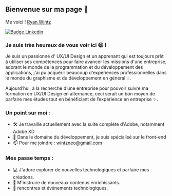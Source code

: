 ## Bienvenue sur ma page 👋

Me voici ! [Ryan Wintz](https://github.com/wintzneo)

[![Badge Linkedin](https://img.shields.io/badge/-LinkedIn-0e76a8?style=flat-square&logo=Linkedin&logoColor=white)](https://www.linkedin.com/in/ryan-wintz-0786a414a/)

### Je suis très heureux de vous voir ici 😄 !

Je suis un passionné d' UX/UI Design et un apprenant qui est toujours prêt à utiliser ses compétences pour faire avancer les missions d'une entreprise,
adorant le monde de la programmation et du développement des applications, j'ai pu acquérir beaucoup d'expériences professionnelles dans le monde du graphisme et du développement en général 💡.

Aujourd’hui, à la recherche d’une entreprise pour pouvoir suivre ma formation en UX/UI Design en alternance, ceci serait un bon moyen de parfaire mes études
tout en bénéficiant de l’expérience en entreprise ✨.


### Un point sur moi :

- 🛠   Je travaille actuellement avec la suite complète d'Adobe, notamment Adobe XD
- 🚀  Dans le domaine du développement, je suis spécialisé sur le front-end
- 📫  Pour me joindre : wintzneo@gmail.com

### Mes passe temps :

- 💻  J'adore explorer de nouvelles technologiques et parfaire mes créations.
- 📰  M'instruire de nouveaux contenus enrichissants.
- 🍕  rencontres et événements technologiques.
#
